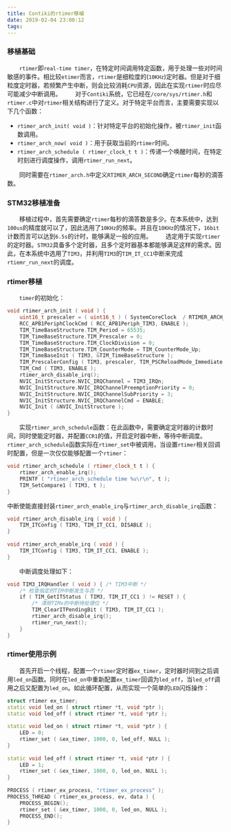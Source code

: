 ```yaml
---
title: Contiki的rtimer移植
date: 2019-02-04 23:00:12
tags:
---
```

### 移植基础

&emsp;&emsp;`rtimer`即`real-time timer`，在特定时间调用特定函数，用于处理一些对时间敏感的事件。相比较`etimer`而言，`rtimer`是细粒度的(`10KHz`)定时器。但是对于细粒度定时器，若频繁产生中断，则会比较消耗`CPU`资源，因此在实现`rtimer`时应尽可能减少中断调用。
&emsp;&emsp;对于`Contiki`系统，它已经在`/core/sys/rtimer.h`和`rtimer.c`中对`rtimer`相关结构进行了定义。对于特定平台而言，主要需要实现以下几个函数：

- `rtimer_arch_init( void )`：针对特定平台的初始化操作，被`rtimer_init`函数调用。
- `rtimer_arch_now( void )`：用于获取当前的`rtimer`时间。
- `rtimer_arch_schedule ( rtimer_clock_t t )`：传递一个唤醒时间，在特定时刻进行调度操作，调用`rtimer_run_next`。

&emsp;&emsp;同时需要在`rtimer_arch.h`中定义`RTIMER_ARCH_SECOND`确定`rtimer`每秒的滴答数。

### STM32移植准备

&emsp;&emsp;移植过程中，首先需要确定`rtimer`每秒的滴答数是多少。在本系统中，达到`100us`的精度就可以了，因此选用了`10KHz`的频率。并且在`10KHz`的情况下，`16bit`计数而言可以达到`6.5s`的计时，能够满足一般的应用。
&emsp;&emsp;选定用于实现`rtimer`的定时器。`STM32`具备多个定时器，且多个定时器基本都能够满足这样的需求。因此，在本系统中选用了`TIM3`，并利用`TIM3`的`TIM_IT_CC1`中断来完成`rtiemr_run_next`的调度。

### rtimer移植

&emsp;&emsp;`timer`的初始化：

``` cpp
void rtimer_arch_init ( void ) {
    uint16_t prescaler = ( uint16_t ) ( SystemCoreClock  / RTIMER_ARCH_SECOND ) - 1;
    RCC_APB1PeriphClockCmd ( RCC_APB1Periph_TIM3, ENABLE );
    TIM_TimeBaseStructure.TIM_Period = 65535;
    TIM_TimeBaseStructure.TIM_Prescaler = 0;
    TIM_TimeBaseStructure.TIM_ClockDivision = 0;
    TIM_TimeBaseStructure.TIM_CounterMode = TIM_CounterMode_Up;  
    TIM_TimeBaseInit ( TIM3, &TIM_TimeBaseStructure );
    TIM_PrescalerConfig ( TIM3, prescaler, TIM_PSCReloadMode_Immediate );
    TIM_Cmd ( TIM3, ENABLE );
    rtimer_arch_disable_irq();
    NVIC_InitStructure.NVIC_IRQChannel = TIM3_IRQn;
    NVIC_InitStructure.NVIC_IRQChannelPreemptionPriority = 0;
    NVIC_InitStructure.NVIC_IRQChannelSubPriority = 3;  
    NVIC_InitStructure.NVIC_IRQChannelCmd = ENABLE;
    NVIC_Init ( &NVIC_InitStructure );
}
```

&emsp;&emsp;实现`rtimer_arch_schedule`函数：在此函数中，需要确定定时器的计数时间，同时使能定时器，并配置`CCR1`的值，开启定时器中断，等待中断调度。`rtimer_arch_schedule`函数实际在`rtimer_set`中被调用，当设置`rtimer`相关回调时配置，但是一次仅仅能够配置一个`rtimer`：

``` cpp
void rtimer_arch_schedule ( rtimer_clock_t t ) {
    rtimer_arch_enable_irq();
    PRINTF ( "rtimer_arch_schedule time %u\r\n", t );
    TIM_SetCompare1 ( TIM3, t );
}
```

中断使能直接封装`rtimer_arch_enable_irq`与`rtimer_arch_disable_irq`函数：

``` cpp
void rtimer_arch_disable_irq ( void ) {
    TIM_ITConfig ( TIM3, TIM_IT_CC1, DISABLE );
}
​
void rtimer_arch_enable_irq ( void ) {
    TIM_ITConfig ( TIM3, TIM_IT_CC1, ENABLE );
}
```

&emsp;&emsp;中断调度处理如下：

``` cpp
void TIM3_IRQHandler ( void ) { /* TIM3中断 */
    /* 检查指定的TIM中断发生与否 */
    if ( TIM_GetITStatus ( TIM3, TIM_IT_CC1 ) != RESET ) {
        /* 清除TIMx的中断待处理位 */
        TIM_ClearITPendingBit ( TIM3, TIM_IT_CC1 );
        rtimer_arch_disable_irq();
        rtimer_run_next();
    }
}
```

### rtimer使用示例

&emsp;&emsp;首先开启一个线程，配置一个`rtimer`定时器`ex_timer`，定时器时间到之后调用`led_on`函数。同时在`led_on`中重新配置`ex_timer`回调为`led_off`，当`led_off`调用之后又配置为`led_on`。如此循环配置，从而实现一个简单的`LED`闪烁操作：

``` cpp
struct rtimer ex_timer;
static void led_on ( struct rtimer *t, void *ptr );
static void led_off ( struct rtimer *t, void *ptr );
​
static void led_on ( struct rtimer *t, void *ptr ) {
    LED = 0;
    rtimer_set ( &ex_timer, 1000, 0, led_off, NULL );
}
​
static void led_off ( struct rtimer *t, void *ptr ) {
    LED = 1;
    rtimer_set ( &ex_timer, 1000, 0, led_on, NULL );
}
​
PROCESS ( rtimer_ex_process, "rtimer_ex_process" );
PROCESS_THREAD ( rtimer_ex_process, ev, data ) {
    PROCESS_BEGIN();
    rtimer_set ( &ex_timer, 1000, 0, led_on, NULL );
    PROCESS_END();
}
```